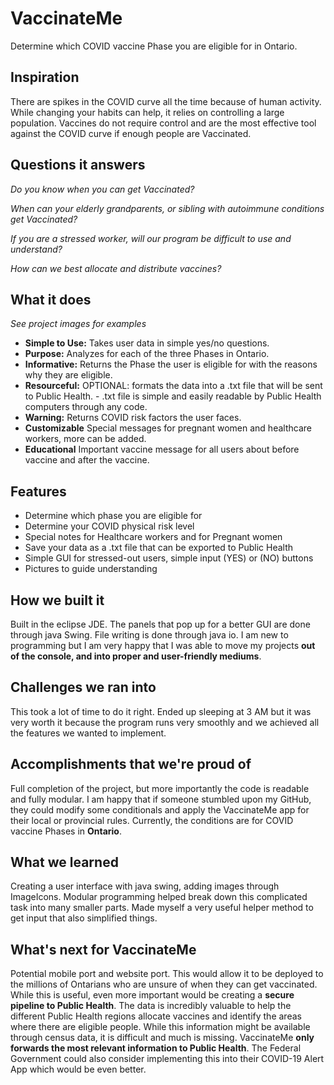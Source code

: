 # VaccinateMe
Determine which COVID vaccine Phase you are eligible for in Ontario.

## Inspiration
There are spikes in the COVID curve all the time because of human activity. While changing your habits can help, it relies on controlling a large population.  Vaccines do not require control and are the most effective tool against the COVID curve if enough people are Vaccinated. 

## Questions it answers
_Do you know when you can get Vaccinated?_

_When can your elderly grandparents, or sibling with autoimmune conditions get Vaccinated?_

_If you are a stressed worker, will our program be difficult to use and understand?_

_How can we best allocate and distribute vaccines?_

## What it does
_See project images for examples_
- **Simple to Use:** Takes user data in simple yes/no questions.
- **Purpose:** Analyzes for each of the three Phases in Ontario.
- **Informative:** Returns the Phase the user is eligible for with the reasons why they are eligible.
- **Resourceful:** OPTIONAL: formats the data into a .txt file that will be sent to Public Health.
         - .txt file is simple and easily readable by Public Health computers through any code.
- **Warning:** Returns COVID risk factors the user faces.
- **Customizable** Special messages for pregnant women and healthcare workers, more can be added.
- **Educational** Important vaccine message for all users about before vaccine and after the vaccine.


## Features
- Determine which phase you are eligible for
- Determine your COVID physical risk level
- Special notes for Healthcare workers and for Pregnant women
- Save your data as a .txt file that can be exported to Public Health
- Simple GUI for stressed-out users, simple input (YES) or (NO) buttons
- Pictures to guide understanding

## How we built it
Built in the eclipse JDE. The panels that pop up for a better GUI are done through java Swing. File writing is done through java io.  I am new to programming but I am very happy that I was able to move my projects **out of the console, and into proper and user-friendly mediums**.

## Challenges we ran into
This took a lot of time to do it right. Ended up sleeping at 3 AM but it was very worth it because the program runs very smoothly and we achieved all the features we wanted to implement. 

## Accomplishments that we're proud of
Full completion of the project, but more importantly the code is readable and fully modular. I am happy that if someone stumbled upon my GitHub, they could modify some conditionals and apply the VaccinateMe app for their local or provincial rules. Currently, the conditions are for COVID vaccine Phases in **Ontario**.

## What we learned
Creating a user interface with java swing, adding images through ImageIcons. Modular programming helped break down this complicated task into many smaller parts. Made myself a very useful helper method to get input that also simplified things.

## What's next for VaccinateMe
Potential mobile port and website port. This would allow it to be deployed to the millions of Ontarians who are unsure of when they can get vaccinated. While this is useful, even more important would be creating a **secure pipeline to Public Health**. The data is incredibly valuable to help the different Public Health regions allocate vaccines and identify the areas where there are eligible people. While this information might be available through census data, it is difficult and much is missing. VaccinateMe **only forwards the most relevant information to Public Health**. The Federal Government could also consider implementing this into their COVID-19 Alert App which would be even better.



